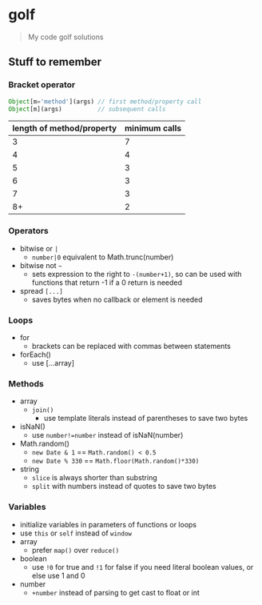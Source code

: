 # golf

>   My code golf solutions

## Stuff to remember

### Bracket operator

```js
Object[m='method'](args) // first method/property call
Object[m](args)          // subsequent calls
```

| length of method/property | minimum calls |
| ------------------------- | ------------- |
| 3                         | 7             |
| 4                         | 4             |
| 5                         | 3             |
| 6                         | 3             |
| 7                         | 3             |
| 8+                        | 2             |

### Operators

-   bitwise or `|`
    -   `number|0` equivalent to Math.trunc(number)
-   bitwise not `~`
    -   sets expression to the right to `-(number+1)`, so can be used with functions that return -1 if a 0 return is needed
-   spread `[...]`
    -   saves bytes when no callback or element is needed

### Loops

-   for
    -   brackets can be replaced with commas between statements
-   forEach()
    -   use [...array]

### Methods

-   array
    -   `join()`
        -   use template literals instead of parentheses to save two bytes
-   isNaN()
    -   use `number!=number` instead of isNaN(number)
-   Math.random()
    -   `new Date & 1` == `Math.random() < 0.5`
    -   `new Date % 330` == `Math.floor(Math.random()*330)`
-   string
    -   `slice` is always shorter than substring
    -   `split` with numbers instead of quotes to save two bytes

### Variables

-   initialize variables in parameters of functions or loops
-   use `this` or `self` instead of `window`
-   array
    -   prefer `map()` over `reduce()`
-   boolean
    -   use `!0` for true and `!1` for false if you need literal boolean values, or else use 1 and 0
-   number
    -   `+number` instead of parsing to get cast to float or int
